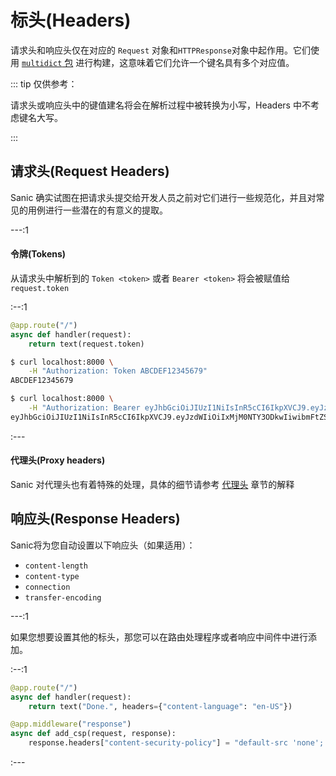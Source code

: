 # 标头(Headers)

请求头和响应头仅在对应的 `Request` 对象和`HTTPResponse`对象中起作用。它们使用  [`multidict` 包](https://multidict.readthedocs.io/en/stable/multidict.html#cimultidict) 进行构建，这意味着它们允许一个键名具有多个对应值。

::: tip 仅供参考：

请求头或响应头中的键值建名将会在解析过程中被转换为小写，Headers 中不考虑键名大写。

:::

## 请求头(Request Headers)

Sanic 确实试图在把请求头提交给开发人员之前对它们进行一些规范化，并且对常见的用例进行一些潜在的有意义的提取。

---:1

#### 令牌(Tokens)

从请求头中解析到的 `Token <token>` 或者 `Bearer <token>` 将会被赋值给`request.token`

:--:1

```python
@app.route("/")
async def handler(request):
    return text(request.token)
```

```bash
$ curl localhost:8000 \
    -H "Authorization: Token ABCDEF12345679"
ABCDEF12345679
```
```bash
$ curl localhost:8000 \
    -H "Authorization: Bearer eyJhbGciOiJIUzI1NiIsInR5cCI6IkpXVCJ9.eyJzdWIiOiIxMjM0NTY3ODkwIiwibmFtZSI6IkpvaG4gRG9lIiwiaWF0IjoxNTE2MjM5MDIyfQ.SflKxwRJSMeKKF2QT4fwpMeJf36POk6yJV_adQssw5c"
eyJhbGciOiJIUzI1NiIsInR5cCI6IkpXVCJ9.eyJzdWIiOiIxMjM0NTY3ODkwIiwibmFtZSI6IkpvaG4gRG9lIiwiaWF0IjoxNTE2MjM5MDIyfQ.SflKxwRJSMeKKF2QT4fwpMeJf36POk6yJV_adQssw5c
```
:---

#### 代理头(Proxy headers)

Sanic 对代理头也有着特殊的处理，具体的细节请参考 [代理头](/guide/advanced/proxy-headers.md) 章节的解释

## 响应头(Response Headers)

Sanic将为您自动设置以下响应头（如果适用）：

- `content-length`
- `content-type`
- `connection`
- `transfer-encoding`

---:1

如果您想要设置其他的标头，那您可以在路由处理程序或者响应中间件中进行添加。

:--:1

```python
@app.route("/")
async def handler(request):
    return text("Done.", headers={"content-language": "en-US"})

@app.middleware("response")
async def add_csp(request, response):
    response.headers["content-security-policy"] = "default-src 'none'; script-src 'self'; connect-src 'self'; img-src 'self'; style-src 'self';base-uri 'self';form-action 'self'"
```
:---

